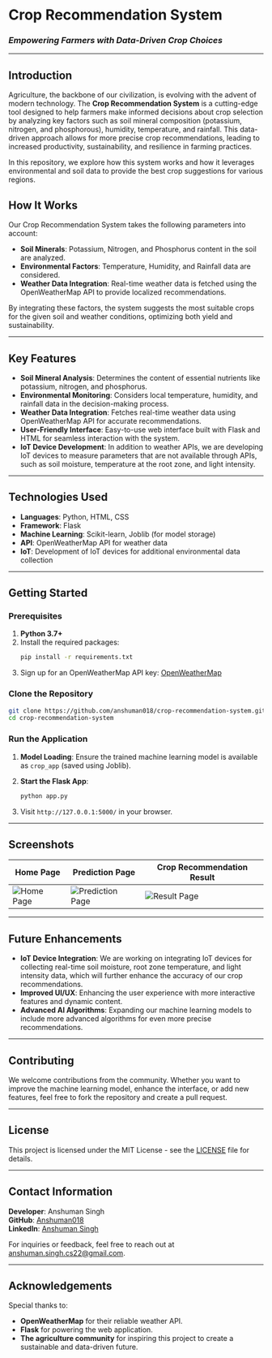 # **Crop Recommendation System**

### *Empowering Farmers with Data-Driven Crop Choices*

---

## **Introduction**

Agriculture, the backbone of our civilization, is evolving with the advent of modern technology. The **Crop Recommendation System** is a cutting-edge tool designed to help farmers make informed decisions about crop selection by analyzing key factors such as soil mineral composition (potassium, nitrogen, and phosphorous), humidity, temperature, and rainfall. This data-driven approach allows for more precise crop recommendations, leading to increased productivity, sustainability, and resilience in farming practices.

In this repository, we explore how this system works and how it leverages environmental and soil data to provide the best crop suggestions for various regions.

## **How It Works**

Our Crop Recommendation System takes the following parameters into account:

- **Soil Minerals**: Potassium, Nitrogen, and Phosphorus content in the soil are analyzed.
- **Environmental Factors**: Temperature, Humidity, and Rainfall data are considered.
- **Weather Data Integration**: Real-time weather data is fetched using the OpenWeatherMap API to provide localized recommendations.

By integrating these factors, the system suggests the most suitable crops for the given soil and weather conditions, optimizing both yield and sustainability.

---

## **Key Features**

- **Soil Mineral Analysis**: Determines the content of essential nutrients like potassium, nitrogen, and phosphorus.
- **Environmental Monitoring**: Considers local temperature, humidity, and rainfall data in the decision-making process.
- **Weather Data Integration**: Fetches real-time weather data using OpenWeatherMap API for accurate recommendations.
- **User-Friendly Interface**: Easy-to-use web interface built with Flask and HTML for seamless interaction with the system.
- **IoT Device Development**: In addition to weather APIs, we are developing IoT devices to measure parameters that are not available through APIs, such as soil moisture, temperature at the root zone, and light intensity.

---

## **Technologies Used**

- **Languages**: Python, HTML, CSS
- **Framework**: Flask
- **Machine Learning**: Scikit-learn, Joblib (for model storage)
- **API**: OpenWeatherMap API for weather data
- **IoT**: Development of IoT devices for additional environmental data collection

---

## **Getting Started**

### **Prerequisites**

1. **Python 3.7+**
2. Install the required packages:
   ```bash
   pip install -r requirements.txt
   ```
3. Sign up for an OpenWeatherMap API key: [OpenWeatherMap](https://openweathermap.org/)

### **Clone the Repository**

```bash
git clone https://github.com/anshuman018/crop-recommendation-system.git
cd crop-recommendation-system
```

### **Run the Application**

1. **Model Loading**: Ensure the trained machine learning model is available as `crop_app` (saved using Joblib).
2. **Start the Flask App**:
   ```bash
   python app.py
   ```

3. Visit `http://127.0.0.1:5000/` in your browser.

---

## **Screenshots**

| Home Page | Prediction Page | Crop Recommendation Result |
| --- | --- | --- |
| ![Home Page](screenshots/home.png) | ![Prediction Page](screenshots/prediction.png) | ![Result Page](screenshots/result.png) |

---

## **Future Enhancements**

- **IoT Device Integration**: We are working on integrating IoT devices for collecting real-time soil moisture, root zone temperature, and light intensity data, which will further enhance the accuracy of our crop recommendations.
- **Improved UI/UX**: Enhancing the user experience with more interactive features and dynamic content.
- **Advanced AI Algorithms**: Expanding our machine learning models to include more advanced algorithms for even more precise recommendations.

---

## **Contributing**

We welcome contributions from the community. Whether you want to improve the machine learning model, enhance the interface, or add new features, feel free to fork the repository and create a pull request.

---

## **License**

This project is licensed under the MIT License - see the [LICENSE](LICENSE) file for details.

---

## **Contact Information**

**Developer**: Anshuman Singh  
**GitHub**: [Anshuman018](https://github.com/anshuman018)  
**LinkedIn**: [Anshuman Singh](https://www.linkedin.com/in/anshuman-singh/)

For inquiries or feedback, feel free to reach out at anshuman.singh.cs22@gmail.com.

---

## **Acknowledgements**

Special thanks to:
- **OpenWeatherMap** for their reliable weather API.
- **Flask** for powering the web application.
- **The agriculture community** for inspiring this project to create a sustainable and data-driven future.
